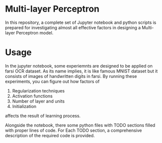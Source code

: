 # Multi-layer Perceptron

In this repository, a complete set of Jupyter notebook and python scripts is prepared for investigating almost all effective  factors in designing a Multi-layer Perceptron model.

# Usage
In the jupyter notebook, some experiemnts are designed to be applied on farsi OCR dataset. As its name implies, it is like famous MNIST dataset but it consists of images of handwritten digits in farsi. By running these experiments, you can figure out how factors of

  1. Regularization techniques
  2. Activation functions
  3. Number of layer and units
  4. Initialization

affects the result of learning process.

Alongside the notebook, there some python files with TODO sections filled with proper lines of code. For Each TODO section, a comprehensive description of the required code is provided.

